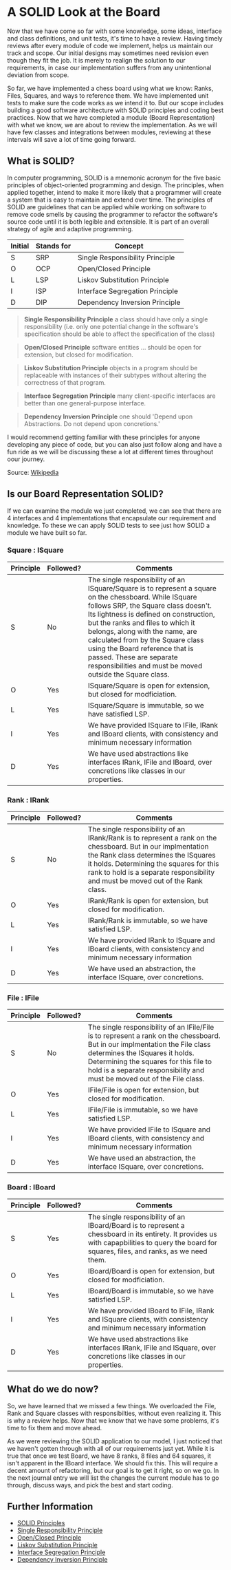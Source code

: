 # A SOLID Look at the Board

Now that we have come so far with some knowledge, some ideas, interface and class definitions, and unit
tests, it's time to have a review. Having timely reviews after every module of code we implement, helps
us maintain our track and scope. Our initial designs may sometimes need revision even though they fit
the job. It is merely to realign the solution to our requirements, in case our implementation suffers
from any unintentional deviation from scope.

So far, we have implemented a chess board using what we know: Ranks, Files, Squares, and ways to
reference them. We have implemented unit tests to make sure the code works as we intend it to. But our
scope includes building a good software architecture with SOLID principles and coding best practices.
Now that we have completed a module (Board Representation) with what we know, we are about to review
the implementation. As we will have few classes and integrations between modules, reviewing at these
intervals will save a lot of time going forward.


## What is SOLID?

In computer programming, SOLID is a mnemonic acronym for the five basic principles of object-oriented
programming and design. The principles, when applied together, intend to make it more likely that a
programmer will create a system that is easy to maintain and extend over time. The principles of SOLID
are guidelines that can be applied while working on software to remove code smells by causing the
programmer to refactor the software's source code until it is both legible and extensible. It is part of
an overall strategy of agile and adaptive programming.

Initial|Stands for|Concept
-------|----------|-------
S|SRP|Single Responsibility Principle
O|OCP|Open/Closed Principle
L|LSP|Liskov Substitution Principle
I|ISP|Interface Segregation Principle
D|DIP|Dependency Inversion Principle

>**Single Responsibility Principle**
>a class should have only a single responsibility (i.e. only one potential change in the software's specification should be able to affect the specification of the class)

>**Open/Closed Principle**
>software entities ... should be open for extension, but closed for modification.

>**Liskov Substitution Principle**
>objects in a program should be replaceable with instances of their subtypes without altering the correctness of that program.

>**Interface Segregation Principle**
>many client-specific interfaces are better than one general-purpose interface.

>**Dependency Inversion Principle**
>one should 'Depend upon Abstractions. Do not depend upon concretions.'

I would recommend getting familiar with these principles for anyone developing any piece of code, but
you can also just follow along and have a fun ride as we will be discussing these a lot at different
times throughout oour journey.

Source: [Wikipedia](https://en.wikipedia.org/wiki/SOLID_(object-oriented_design))

## Is our Board Representation SOLID?
If we can examine the module we just completed, we can see that there are 4 interfaces and 4
implementations that encapsulate our requirement and knowledge. To these we can apply SOLID tests to see
just how SOLID a module we have built so far.

### Square : ISquare
Principle|Followed?|Comments
---------|------|--------
S|No|The single responsibility of an ISquare/Square is to represent a square on the chessboard. While ISquare follows SRP, the Square class doesn't. Its lightness is defined on construction, but the ranks and files to which it belongs, along with the name, are calculated from by the Square class using the Board reference that is passed. These are separate responsibilities and must be moved outside the Square class.
O|Yes|ISquare/Square is open for extension, but closed for modficiation.
L|Yes|ISquare/Square is immutable, so we have satisfied LSP.
I|Yes|We have provided ISquare to IFile, IRank and IBoard clients, with consistency and minimum necessary information
D|Yes|We have used abstractions like interfaces IRank, IFile and IBoard, over concretions like classes in our properties.

### Rank : IRank
Principle|Followed?|Comments
---------|------|--------
S|No|The single responsibility of an IRank/Rank is to represent a rank on the chessboard. But in our implmentation the Rank class determines the ISquares it holds. Determining the squares for this rank to hold is a separate responsibility and must be moved out of the Rank class.
O|Yes|IRank/Rank is open for extension, but closed for modification.
L|Yes|IRank/Rank is immutable, so we have satisfied LSP.
I|Yes|We have provided IRank to ISquare and IBoard clients, with consistency and minimum necessary information
D|Yes|We have used an abstraction, the interface ISquare, over concretions.

### File : IFile
Principle|Followed?|Comments
---------|------|--------
S|No|The single responsibility of an IFile/File is to represent a rank on the chessboard. But in our implmentation the File class determines the ISquares it holds. Determining the squares for this file to hold is a separate responsibility and must be moved out of the File class.
O|Yes|IFile/File is open for extension, but closed for modification.
L|Yes|IFile/File is immutable, so we have satisfied LSP.
I|Yes|We have provided IFile to ISquare and IBoard clients, with consistency and minimum necessary information
D|Yes|We have used an abstraction, the interface ISquare, over concretions.

### Board : IBoard
Principle|Followed?|Comments
---------|------|--------
S|Yes|The single responsibility of an IBoard/Board is to represent a chessboard in its entirety. It provides us with capapbilities to query the board for squares, files, and ranks, as we need them.
O|Yes|IBoard/Board is open for extension, but closed for modficiation.
L|Yes|IBoard/Board is immutable, so we have satisfied LSP.
I|Yes|We have provided IBoard to IFile, IRank and ISquare clients, with consistency and minimum necessary information
D|Yes|We have used abstractions like interfaces IRank, IFile and ISquare, over concretions like classes in our properties.


## What do we do now?
So, we have learned that we missed a few things. We overloaded the File, Rank and Square classes with
responsibilties, without even realizing it. This is why a review helps. Now that we know that we have
some problems, it's time to fix them and move ahead.

As we were reviewing the SOLID application to our model, I just noticed that we haven't gotten through
with all of our requirements just yet. While it is true that once we test Board, we have 8 ranks, 8
files and 64 squares, it isn't apparent in the IBoard interface. We should fix this. This will require
a decent amount of refactoring, but our goal is to get it right, so on we go. In the next journal entry
we will list the changes the current module has to go through, discuss ways, and pick the best and start
coding.


## Further Information

* [SOLID Principles](https://en.wikipedia.org/wiki/SOLID_(object-oriented_design))
* [Single Responsibility Principle](https://en.wikipedia.org/wiki/Single_responsibility_principle)
* [Open/Closed Principle](https://en.wikipedia.org/wiki/Open/closed_principle)
* [Liskov Substitution Principle](https://en.wikipedia.org/wiki/Liskov_substitution_principle)
* [Interface Segregation Principle](https://en.wikipedia.org/wiki/Interface_segregation_principle)
* [Dependency Inversion Principle](https://en.wikipedia.org/wiki/Dependency_inversion_principle)